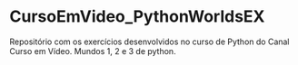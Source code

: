 # CursoEmVideo_PythonWorldsEX
Repositório com os exercícios desenvolvidos no curso de Python do Canal Curso em Vídeo. Mundos 1, 2 e 3 de python.
